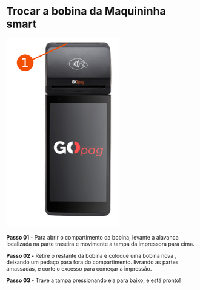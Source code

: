 # Trocar a bobina da Maquininha smart

![](/assets/prints/maquininha_smart_trocar_bobina.png)

**Passo 01 -**
Para abrir o compartimento da bobina, levante a alavanca localizada na parte traseira e movimente a tampa da impressora para cima.

**Passo 02 -**
Retire o restante da bobina e coloque uma bobina nova , deixando um pedaço para fora do compartimento. livrando as partes amassadas, e corte o excesso para começar a impressão.

**Passo 03 -**
Trave a tampa pressionando ela para baixo, e está pronto!